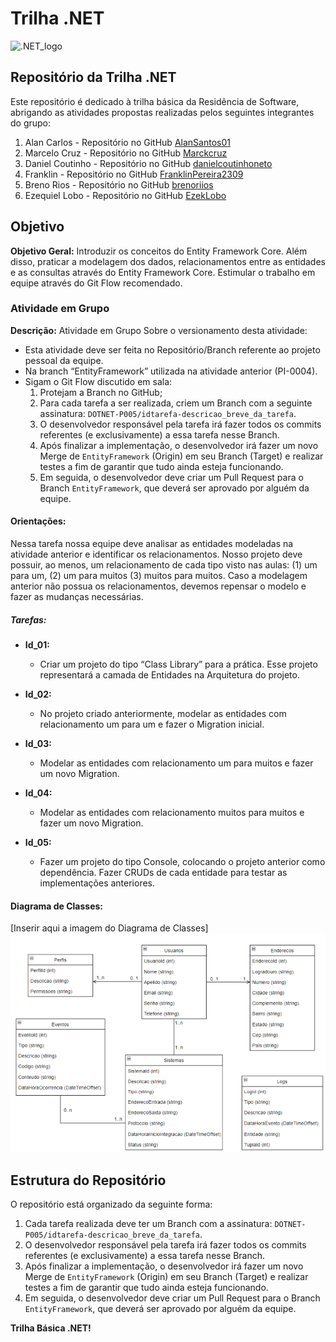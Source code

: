 # Trilha .NET

![.NET_logo](https://upload.wikimedia.org/wikipedia/commons/thumb/7/7d/Microsoft_.NET_logo.svg/100px-Microsoft_.NET_logo.svg.png)

## Repositório da Trilha .NET

Este repositório é dedicado à trilha básica da Residência de Software, abrigando as atividades propostas realizadas pelos seguintes integrantes do grupo:

1. Alan Carlos - Repositório no GitHub [AlanSantos01](https://github.com/AlanSantos01)
2. Marcelo Cruz - Repositório no GitHub [Marckcruz](https://github.com/Marckcruz)
3. Daniel Coutinho - Repositório no GitHub [danielcoutinhoneto](https://github.com/danielcoutinhoneto)
4. Franklin - Repositório no GitHub [FranklinPereira2309](https://github.com/FranklinPereira2309)
5. Breno Rios - Repositório no GitHub [brenoriios](https://github.com/brenoriios)
6. Ezequiel Lobo - Repositório no GitHub [EzekLobo](https://github.com/EzekLobo)

## Objetivo

**Objetivo Geral:**
Introduzir os conceitos do Entity Framework Core. Além disso, praticar a modelagem dos dados, relacionamentos entre as entidades e as consultas através do Entity Framework Core. Estimular o trabalho em equipe através do Git Flow recomendado.

### Atividade em Grupo

**Descrição:**
Atividade em Grupo
Sobre o versionamento desta atividade:
- Esta atividade deve ser feita no Repositório/Branch referente ao projeto pessoal da equipe.
- Na branch “EntityFramework” utilizada na atividade anterior (PI-0004).
- Sigam o Git Flow discutido em sala:
  1. Protejam a Branch no GitHub;
  2. Para cada tarefa a ser realizada, criem um Branch com a seguinte assinatura: `DOTNET-P005/idtarefa-descricao_breve_da_tarefa`.
  3. O desenvolvedor responsável pela tarefa irá fazer todos os commits referentes (e exclusivamente) a essa tarefa nesse Branch.
  4. Após finalizar a implementação, o desenvolvedor irá fazer um novo Merge de `EntityFramework` (Origin) em seu Branch (Target) e realizar testes a fim de garantir que tudo ainda esteja funcionando.
  5. Em seguida, o desenvolvedor deve criar um Pull Request para o Branch `EntityFramework`, que deverá ser aprovado por alguém da equipe.

#### Orientações:

Nessa tarefa nossa equipe deve analisar as entidades modeladas na atividade anterior e identificar os relacionamentos. Nosso projeto deve possuir, ao menos, um relacionamento de cada tipo visto nas aulas: (1) um para um, (2) um para muitos (3) muitos para muitos. Caso a modelagem anterior não possua os relacionamentos, devemos repensar o modelo e fazer as mudanças necessárias. 

##### Tarefas:

- **Id_01:**
  - Criar um projeto do tipo “Class Library” para a prática. Esse projeto representará a camada de Entidades na Arquitetura do projeto.

- **Id_02:**
  - No projeto criado anteriormente, modelar as entidades com relacionamento um para um e fazer o Migration inicial.

- **Id_03:**
  - Modelar as entidades com relacionamento um para muitos e fazer um novo Migration.

- **Id_04:**
  - Modelar as entidades com relacionamento muitos para muitos e fazer um novo Migration.

- **Id_05:**
  - Fazer um projeto do tipo Console, colocando o projeto anterior como dependência. Fazer CRUDs de cada entidade para testar as implementações anteriores.

#### Diagrama de Classes:

[Inserir aqui a imagem do Diagrama de Classes]
![Diagrama_De_Classes](./DiagramaDeClasses/Diagrama%20de%20Classes.png)

## Estrutura do Repositório

O repositório está organizado da seguinte forma:

1. Cada tarefa realizada deve ter um Branch com a assinatura: `DOTNET-P005/idtarefa-descricao_breve_da_tarefa`.
2. O desenvolvedor responsável pela tarefa irá fazer todos os commits referentes (e exclusivamente) a essa tarefa nesse Branch.
3. Após finalizar a implementação, o desenvolvedor irá fazer um novo Merge de `EntityFramework` (Origin) em seu Branch (Target) e realizar testes a fim de garantir que tudo ainda esteja funcionando.
4. Em seguida, o desenvolvedor deve criar um Pull Request para o Branch `EntityFramework`, que deverá ser aprovado por alguém da equipe.

**Trilha Básica .NET!**
